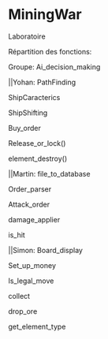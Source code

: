 # MiningWar
Laboratoire


Répartition des fonctions:

Groupe:
  Ai_decision_making

||Yohan:
  PathFinding
  
  ShipCaracterics
  
  ShipShifting
  
  Buy_order
  
  Release_or_lock()
  
  element_destroy()


||Martin:
  file_to_database
  
  Order_parser
  
  Attack_order
  
  damage_applier
  
  is_hit
  


||Simon:
  Board_display
  
  Set_up_money
  
  Is_legal_move
  
  collect
  
  drop_ore
  
  get_element_type
 
